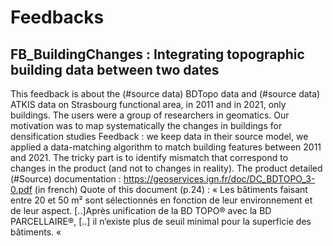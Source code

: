 # Feedbacks 

## FB_BuildingChanges : Integrating topographic building data between two dates
This feedback is about the (#source data)  BDTopo data and (#source data)  ATKIS data on Strasbourg functional area, in 2011 and in 2021, only buildings.
The users were a group of researchers in geomatics. 
Our motivation was to map systematically the changes in buildings for densification studies
Feedback : we keep data in their source model, we applied a data-matching algorithm to match building features between 2011 and 2021. 
The tricky part is to identify mismatch that correspond to changes in the product (and not to changes in reality). 
The product detailed (#Source) documentation : https://geoservices.ign.fr/doc/DC_BDTOPO_3-0.pdf (in french)
Quote of this document (p.24) : « Les bâtiments faisant entre 20 et 50 m² sont sélectionnés en fonction de leur environnement et de leur aspect. [..]Après unification de la BD TOPO® avec la BD PARCELLAIRE®, [..] il n’existe plus de seuil minimal pour la superficie des bâtiments. « 
